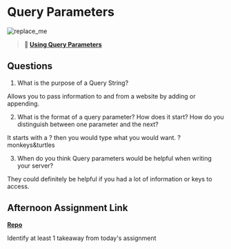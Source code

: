 # Query Parameters

![replace_me](https://codeworks.blob.core.windows.net/public/assets/img/illustrations/placeholder.svg)

> **📖 [Using Query Parameters](https://codeworksacademy.com/fs-student-guide/resources/wk5/01-Query-Parameters)**

## Questions

1. What is the purpose of a Query String?

Allows you to pass information to and from a website by adding or appending.

2. What is the format of a query parameter? How does it start? How do you distinguish between one parameter and the next?

It starts with a ? then you would type what you would want. ?monkeys&turtles

3. When do you think Query parameters would be helpful when writing your server?

They could definitely be helpful if you had a lot of information or keys to access. 

## Afternoon Assignment Link

**[Repo](https://github.com/owennwoodward/<ASSIGNMENT_REPO>)**

Identify at least 1 takeaway from today's assignment
